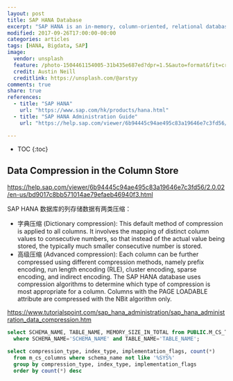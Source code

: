 ```yaml
---
layout: post
title: SAP HANA Database
excerpt: "SAP HANA is an in-memory, column-oriented, relational database management system developed and marketed by SAP SE. Its primary function as database server is to store and retrieve data as requested by the applications. In addition, it performs advanced analytics (predictive analytics, spatial data processing, text analytics, text search, streaming analytics, graph data processing) and includes ETL capabilities as well as an application server."
modified: 2017-09-26T17:00:00-00:00
categories: articles
tags: [HANA, Bigdata, SAP]
image:
  vendor: unsplash
  feature: /photo-1504461154005-31b435e687ed?dpr=1.5&auto=format&fit=crop&w=1500&h=844&q=80&cs=tinysrgb&crop=
  credit: Austin Neill
  creditlink: https://unsplash.com/@arstyy
comments: true
share: true
references:
  - title: "SAP HANA"
    url: "https://www.sap.com/hk/products/hana.html"
  - title: "SAP HANA Administration Guide"
    url: "https://help.sap.com/viewer/6b94445c94ae495c83a19646e7c3fd56/2.0.02/en-US/"

---
```


* TOC
{:toc}

## Data Compression in the Column Store

https://help.sap.com/viewer/6b94445c94ae495c83a19646e7c3fd56/2.0.02/en-us/bd9017c8bb571014ae79efaeb46940f3.html

SAP HANA 数据库的列存储数据有两类压缩：

* 字典压缩 (Dictionary compression): This default method of compression is applied to all columns. It involves the mapping of distinct column values to consecutive numbers, so that instead of the actual value being stored, the typically much smaller consecutive number is stored.
* 高级压缩 (Advanced compression): Each column can be further compressed using different compression methods, namely prefix encoding, run length encoding (RLE), cluster encoding, sparse encoding, and indirect encoding. The SAP HANA database uses compression algorithms to determine which type of compression is most appropriate for a column. Columns with the PAGE LOADABLE attribute are compressed with the NBit algorithm only.

https://www.tutorialspoint.com/sap_hana_administration/sap_hana_administration_data_compression.htm

```sql
select SCHEMA_NAME, TABLE_NAME, MEMORY_SIZE_IN_TOTAL from PUBLIC.M_CS_TABLES
  where SCHEMA_NAME='SCHEMA_NAME' and TABLE_NAME='TABLE_NAME';

select compression_type, index_type, implementation_flags, count(*)
  from m_cs_columns where schema_name not like '%SYS%'
  group by compression_type, index_type, implementation_flags
  order by count(*) desc
```
